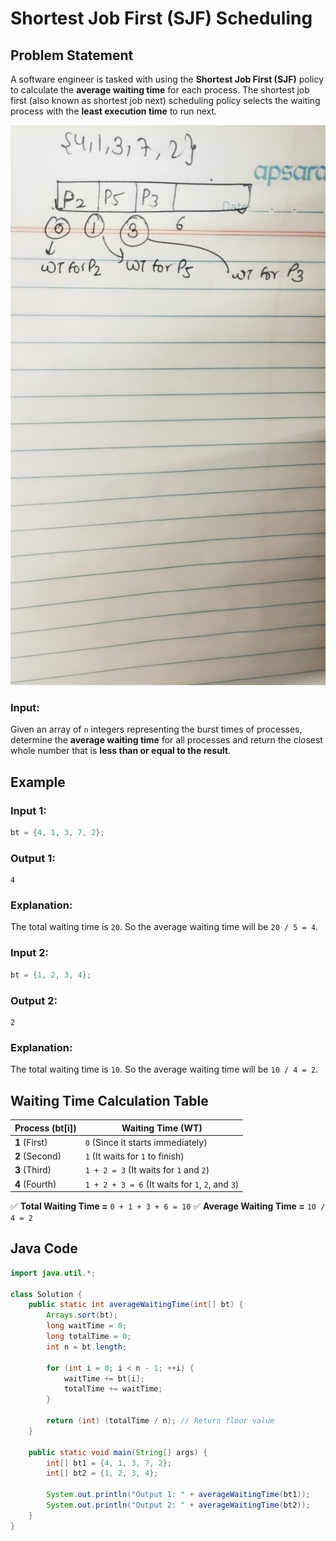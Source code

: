 # **Shortest Job First (SJF) Scheduling**

## **Problem Statement**
A software engineer is tasked with using the **Shortest Job First (SJF)** policy to calculate the **average waiting time** for each process. The shortest job first (also known as shortest job next) scheduling policy selects the waiting process with the **least execution time** to run next.

![alt text](<WhatsApp Image 2025-03-04 at 00.24.37_f9baf6fe.jpg>)

### **Input:**
Given an array of `n` integers representing the burst times of processes, determine the **average waiting time** for all processes and return the closest whole number that is **less than or equal to the result**.

## **Example**
### **Input 1:**
```java
bt = {4, 1, 3, 7, 2};
```
### **Output 1:**
```
4
```
### **Explanation:**
The total waiting time is `20`.
So the average waiting time will be `20 / 5 = 4`.

### **Input 2:**
```java
bt = {1, 2, 3, 4};
```
### **Output 2:**
```
2
```
### **Explanation:**
The total waiting time is `10`.
So the average waiting time will be `10 / 4 = 2`.

## **Waiting Time Calculation Table**
| **Process (bt[i])** | **Waiting Time (WT)** |
|------------------|----------------|
| **1**  (First)  | `0` (Since it starts immediately) |
| **2**  (Second) | `1` (It waits for `1` to finish) |
| **3**  (Third)  | `1 + 2 = 3` (It waits for `1` and `2`) |
| **4**  (Fourth) | `1 + 2 + 3 = 6` (It waits for `1`, `2`, and `3`) |

✅ **Total Waiting Time =** `0 + 1 + 3 + 6 = 10`
✅ **Average Waiting Time =** `10 / 4 = 2`

## **Java Code**
```java
import java.util.*;

class Solution {
    public static int averageWaitingTime(int[] bt) {
        Arrays.sort(bt);
        long waitTime = 0;
        long totalTime = 0;
        int n = bt.length;

        for (int i = 0; i < n - 1; ++i) {
            waitTime += bt[i];
            totalTime += waitTime;
        }

        return (int) (totalTime / n); // Return floor value
    }

    public static void main(String[] args) {
        int[] bt1 = {4, 1, 3, 7, 2};
        int[] bt2 = {1, 2, 3, 4};

        System.out.println("Output 1: " + averageWaitingTime(bt1));
        System.out.println("Output 2: " + averageWaitingTime(bt2));
    }
}
```
